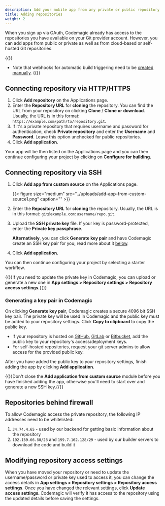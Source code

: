 ```yaml
---
description: Add your mobile app from any private or public repository
title: Adding repositories
weight: 2
---
```


When you sign up via OAuth, Codemagic already has access to the repositories you have available on your Git provider account. However, you can add apps from public or private as well as from cloud-based or self-hosted Git repositories. 

{{<notebox>}}
* Note that webhooks for automatic build triggering need to be [created manually](../building/webhooks).
{{</notebox>}}

## Connecting repository via HTTP/HTTPS

1. Click **Add repository** on the Applications page.
2. Enter the **Repository URL** for **cloning** the repository. You can find the URL from your repository on clicking **Clone** / **Clone or download**. Usually, the URL is in this format: `https://example.com/path/to/repository.git`.
3. If it's a private repository that requires username and password for authentication, check **Private repository** and enter the **Username** and **Password**. Leave this option unchecked for public repositories.
4. Click **Add application**.

Your app will be then listed on the Applications page and you can then continue configuring your project by clicking on **Configure for building**.

## Connecting repository via SSH

1. Click **Add app from custom source** on the Applications page.

    {{< figure size="medium" src="../uploads/add-app-from-custom-source1.png" caption="" >}}

2. Enter the **Repository URL** for **cloning** the repository. Usually, the URL is in this format: ` git@example.com:username/repo.git `.
3. Upload the **SSH private key** file. If your key is password-protected, enter the **Private key passphrase**. 

    **Alternatively**, you can click **Generate key pair** and have Codemagic create an SSH key pair for you, read more about it [below](#generating-a-key-pair-in-codemagic).
4. Click **Add application**.

You can then continue configuring your project by selecting a starter workflow.

{{<notebox>}}If you need to update the private key in Codemagic, you can upload or generate a new one in **App settings > Repository settings > Repository access settings**.{{</notebox>}}

### Generating a key pair in Codemagic

On clicking **Generate key pair**, Codemagic creates a secure 4096 bit SSH key pair. The private key will be used in Codemagic and the public key must be added to your repository settings. Click **Copy to clipboard** to copy the public key.

* If your repository is hosted on [GitHub](https://developer.github.com/v3/guides/managing-deploy-keys/#setup-2), [GitLab](https://www.deployhq.com/support/projects/updating-your-project-repository/uploading-your-public-key-to-gitlab-manually) or [Bitbucket](https://confluence.atlassian.com/bitbucket/use-access-keys-294486051.html), add the public key to your repository's access/deployment keys.
* For self-hosted repositories, request your git server admins to allow access for the provided public key.

After you have added the public key to your repository settings, finish adding the app by clicking **Add application**.

{{<notebox>}}Don't close the **Add application from custom source** module before you have finished adding the app, otherwise you'll need to start over and generate a new SSH key.{{</notebox>}}

## Repositories behind firewall

To allow Codemagic access the private repository, the following IP addresses need to be whitelisted:

1. `34.74.4.65` - used by our backend for getting basic information about the repository
2. `192.159.66.80/28` and `199.7.162.128/29` - used by our builder servers to download the code and build it

## Modifying repository access settings

When you have moved your repository or need to update the username/password or private key used to access it, you can change the access details in **App settings > Repository settings > Repository access settings**. Once you have changed the relevant settings, click **Update access settings**. Codemagic will verify it has access to the repository using the updated details before saving the settings.
